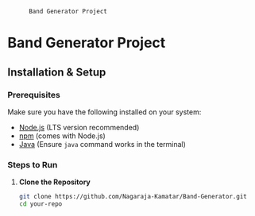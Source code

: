           Band Generator Project
# Band Generator Project

## Installation & Setup  

### Prerequisites  
Make sure you have the following installed on your system:  
- [Node.js](https://nodejs.org/) (LTS version recommended)  
- [npm](https://www.npmjs.com/) (comes with Node.js)  
- [Java](https://www.oracle.com/java/technologies/downloads/) (Ensure `java` command works in the terminal)  

### Steps to Run  

1. **Clone the Repository**  
   ```sh
   git clone https://github.com/Nagaraja-Kamatar/Band-Generator.git
   cd your-repo
